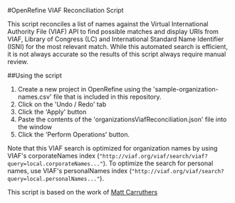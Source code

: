 #OpenRefine VIAF Reconciliation Script

This script reconciles a list of names against the Virtual International Authority File (VIAF) API to find possible matches and display URIs from VIAF, Library of Congress (LC) and International Standard Name Identifier (ISNI) for the most relevant match. While this automated search is efficient, it is not always accurate so the results of this script always require manual review.

##Using the script

1. Create a new project in OpenRefine using the 'sample-organization-names.csv' file that is included in this repository. 
2. Click on the 'Undo / Redo' tab
3. Click the 'Apply' button
4. Paste the contents of the 'organizationsViafReconciliation.json' file into the window
5. Click the 'Perform Operations' button.

Note that this VIAF search is optimized for organization names by using VIAF's corporateNames index (`"http://viaf.org/viaf/search/viaf?query=local.corporateNames..."`). To optimize the search for personal names, use VIAF's personalNames index (`"http://viaf.org/viaf/search?query=local.personalNames..."`).


This script is based on the work of [Matt Carruthers](https://github.com/mcarruthers)
